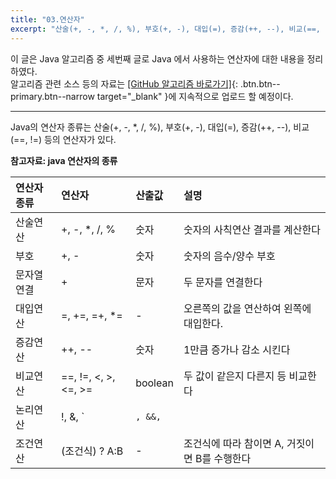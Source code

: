 ```yaml
---
title: "03.연산자"
excerpt: "산술(+, -, *, /, %), 부호(+, -), 대입(=), 증감(++, --), 비교(==, !=) 등의 연산자에 대한 설명 "
---
```


이 글은 Java 알고리즘 중 세번째 글로 Java 에서 사용하는 연산자에 대한 내용을 정리하였다.  
알고리즘 관련 소스 등의 자료는
[[GitHub 알고리즘 바로가기]](https://github.com/onda2me/algorithm){: .btn.btn--primary.btn--narrow target="_blank" }에 지속적으로 업로드 할 예정이다.

---
Java의 연산자 종류는 
산술(+, -, *, /, %), 부호(+, -), 대입(=), 증감(++, --), 비교(==, !=) 등의 연산자가 있다.

**참고자료: java 연산자의 종류**


|  연산자 종류 |  연산자 |  산출값 | 설명 |
| :---- | :---- | :---- | :---- |
| 산술연산 | +, -, *, /, % | 숫자 | 숫자의 사칙연산 결과를 계산한다 |
| 부호 | +, - | 숫자 | 숫자의 음수/양수 부호 |
| 문자열 연결 | + | 문자 | 두 문자를 연결한다 |
| 대입연산 |=, +=, =+, *= | - | 오른쪽의 값을 연산하여 왼쪽에 대입한다. |
| 증감연산 | ++, -- | 숫자 | 1만큼 증가나 감소 시킨다 |
| 비교연산 | ==, !=, <, >, <=, >= | boolean | 두 값이 같은지 다른지 등 비교한다 |
| 논리연산 | !, &, `|`, &&, `||` | boolean | 논리적 NOT, AND, OR 연산한다 |
| 조건연산 | (조건식) ? A:B | - | 조건식에 따라 참이면 A, 거짓이면 B를 수행한다 |




